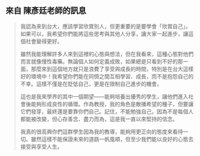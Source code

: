 
## 來自 陳彥廷老師的訊息
> 我認為來到台大，應該學習欣賞別人，但更重要的是要學會「欣賞自己」。如果可以，我希望你們能將這些思考與其他人分享，讓大家一起進步，讓這個社會變得更好。
>
>雖然我能理解許多人來到這裡的心態與想法，但在我看來，這種心態對他們而言就像慢性毒藥。無論個人如何定義成敗，如果總是只看到不好的那一面，那麼來到這個地方就只是浪費了享受與成長的時間，特別是在台大這樣好的環境中！我希望你們能在同儕之間互相學習、成長，而不是抱怨自己的不幸。這樣不僅是在貶低自己，更是在限制自己進步的機會。
>
>這也是我來學界的其中一個期望——能夠培養出優秀的學生，讓他們進入社會後能夠形成良性的循環。作為教授，我的角色是散播希望的種子，但要讓它們發芽，最終還是要靠你們自己。記住，不能勉強自己，因為不是每個人都能被改變，但心存善念、盡力而為，這是我一直以來堅持的信念。
>
>我真的很高興你們這群學生因為我的教導，能夠用更正向的態度來看待一切。雖然這樣不能保證未來的道路一帆風順，但至少我們能以良好的心態去接受與享受人生。
